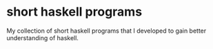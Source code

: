 # short haskell programs
My collection of short haskell programs that I developed to gain better understanding of haskell.

